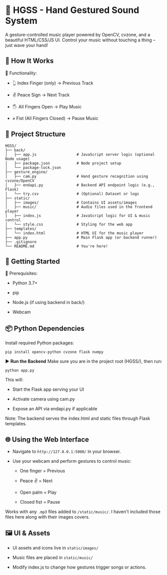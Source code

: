 # **🎵 HGSS - Hand Gestured Sound System**
A gesture-controlled music player powered by OpenCV, cvzone, and a beautiful HTML/CSS/JS UI.
Control your music without touching a thing – just wave your hand!


## **🧠 How It Works**
🎯 Functionality:
* 👆 Index Finger (only) → Previous Track

* ✌️ Peace Sign → Next Track

* 🖐️ All Fingers Open → Play Music

* ✊ Fist (All Fingers Closed) → Pause Music

## **📂 Project Structure**
```
HGSS/
├── back/
│   ├── app.js                  # JavaScript server logic (optional Node usage)
│   ├── package.json            # Node project setup
│   └── package-lock.json
├── gesture_engine/
│   ├── cam.py                  # Hand gesture recognition using cvzone/OpenCV
│   ├── endapi.py               # Backend API endpoint logic (e.g., Flask)
│   └── try.csv                 # (Optional) Dataset or logs
├── static/
│   ├── images/                 # Contains UI assets/images
│   ├── music/                  # Audio files used in the frontend player
│   ├── index.js                # JavaScript logic for UI & music control
│   └── style.css               # Styling for the web app
├── templates/
│   └── index.html              # HTML UI for the music player
├── app.py                      # Main Flask app (or backend runner)
├── .gitignore
└── README.md                   # You're here!
```

## 🚀 Getting Started
🔧 Prerequisites:
* Python 3.7+

* pip

* Node.js (if using backend in back/)

* Webcam

## **📦 Python Dependencies**
Install required Python packages:
```
pip install opencv-python cvzone flask numpy
```
**▶️ Run the Backend**
Make sure you are in the project root (HGSS/), then run:
```
python app.py
```
This will:

- Start the Flask app serving your UI

- Activate camera using cam.py

- Expose an API via endapi.py if applicable

Note: The backend serves the index.html and static files through Flask templates.

## **🌐 Using the Web Interface**
- Navigate to `http://127.0.0.1:5000/` in your browser.

- Use your webcam and perform gestures to control music:

  - One finger = Previous

  - Peace ✌️ = Next

  - Open palm = Play

  - Closed fist = Pause

Works with any `.mp3` files added to `/static/music/`. I haven't included those files here along with their images covers.

## 🖼️ UI & Assets
- UI assets and icons live in `static/images/`

- Music files are placed in `static/music/`

- Modify index.js to change how gestures trigger songs or actions.
  
